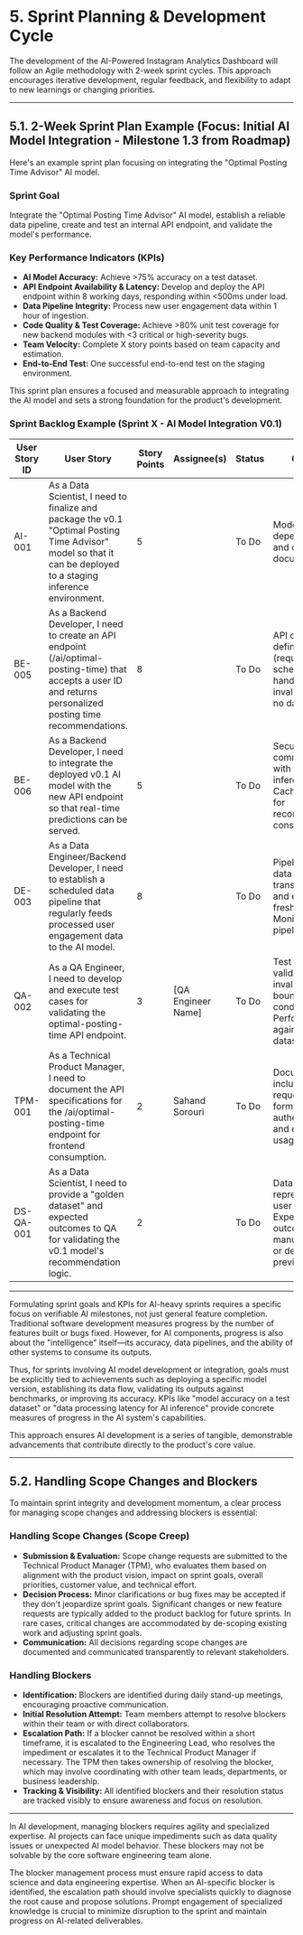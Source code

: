 # 5. Sprint Planning & Development Cycle

The development of the AI-Powered Instagram Analytics Dashboard will follow an Agile methodology with 2-week sprint cycles. This approach encourages iterative development, regular feedback, and flexibility to adapt to new learnings or changing priorities.

---

## 5.1. 2-Week Sprint Plan Example (Focus: Initial AI Model Integration - Milestone 1.3 from Roadmap)

Here's an example sprint plan focusing on integrating the "Optimal Posting Time Advisor" AI model.

### Sprint Goal

Integrate the "Optimal Posting Time Advisor" AI model, establish a reliable data pipeline, create and test an internal API endpoint, and validate the model's performance.

### Key Performance Indicators (KPIs)

- **AI Model Accuracy:** Achieve >75% accuracy on a test dataset.
- **API Endpoint Availability & Latency:** Develop and deploy the API endpoint within 8 working days, responding within <500ms under load.
- **Data Pipeline Integrity:** Process new user engagement data within 1 hour of ingestion.
- **Code Quality & Test Coverage:** Achieve >80% unit test coverage for new backend modules with <3 critical or high-severity bugs.
- **Team Velocity:** Complete X story points based on team capacity and estimation.
- **End-to-End Test:** One successful end-to-end test on the staging environment.

This sprint plan ensures a focused and measurable approach to integrating the AI model and sets a strong foundation for the product's development.

### Sprint Backlog Example (Sprint X - AI Model Integration V0.1)

| User Story ID | User Story                                                                                                                                                       | Story Points | Assignee(s)      | Status | QA Notes                                                                                                               |
|---------------|-------------------------------------------------------------------------------------------------------------------------------------------------------------------|--------------|------------------|--------|------------------------------------------------------------------------------------------------------------------------|
| AI-001        | As a Data Scientist, I need to finalize and package the v0.1 "Optimal Posting Time Advisor" model so that it can be deployed to a staging inference environment. | 5            |                  | To Do | Model version, dependencies, and configuration documented.                                                             |
| BE-005        | As a Backend Developer, I need to create an API endpoint (/ai/optimal-posting-time) that accepts a user ID and returns personalized posting time recommendations. | 8            |                  | To Do | API contract defined (request/response schema). Error handling for invalid user ID or no data.                        |
| BE-006        | As a Backend Developer, I need to integrate the deployed v0.1 AI model with the new API endpoint so that real-time predictions can be served.                   | 5            |                  | To Do | Secure communication with model inference service. Caching strategy for recommendations considered.                    |
| DE-003        | As a Data Engineer/Backend Developer, I need to establish a scheduled data pipeline that regularly feeds processed user engagement data to the AI model.         | 8            |                  | To Do | Pipeline handles data transformation and ensures data freshness. Monitoring for pipeline failures.                     |
| QA-002        | As a QA Engineer, I need to develop and execute test cases for validating the optimal-posting-time API endpoint.                                                 | 3            | [QA Engineer Name] | To Do | Test cases cover valid inputs, invalid inputs, boundary conditions. Performance against baseline dataset.              |
| TPM-001       | As a Technical Product Manager, I need to document the API specifications for the /ai/optimal-posting-time endpoint for frontend consumption.                    | 2            | Sahand Sorouri   | To Do | Documentation includes request/response formats, authentication, and example usage.                                    |
| DS-QA-001     | As a Data Scientist, I need to provide a "golden dataset" and expected outcomes to QA for validating the v0.1 model's recommendation logic.                      | 2            |                  | To Do | Dataset represents typical user profiles. Expected outcomes manually verified or derived from previous analysis.       |

---

Formulating sprint goals and KPIs for AI-heavy sprints requires a specific focus on verifiable AI milestones, not just general feature completion. Traditional software development measures progress by the number of features built or bugs fixed. However, for AI components, progress is also about the "intelligence" itself—its accuracy, data pipelines, and the ability of other systems to consume its outputs.

Thus, for sprints involving AI model development or integration, goals must be explicitly tied to achievements such as deploying a specific model version, establishing its data flow, validating its outputs against benchmarks, or improving its accuracy. KPIs like "model accuracy on a test dataset" or "data processing latency for AI inference" provide concrete measures of progress in the AI system's capabilities.

This approach ensures AI development is a series of tangible, demonstrable advancements that contribute directly to the product's core value.

---

## 5.2. Handling Scope Changes and Blockers

To maintain sprint integrity and development momentum, a clear process for managing scope changes and addressing blockers is essential:

### Handling Scope Changes (Scope Creep)

- **Submission & Evaluation:** Scope change requests are submitted to the Technical Product Manager (TPM), who evaluates them based on alignment with the product vision, impact on sprint goals, overall priorities, customer value, and technical effort.
- **Decision Process:** Minor clarifications or bug fixes may be accepted if they don't jeopardize sprint goals. Significant changes or new feature requests are typically added to the product backlog for future sprints. In rare cases, critical changes are accommodated by de-scoping existing work and adjusting sprint goals.
- **Communication:** All decisions regarding scope changes are documented and communicated transparently to relevant stakeholders.

### Handling Blockers

- **Identification:** Blockers are identified during daily stand-up meetings, encouraging proactive communication.
- **Initial Resolution Attempt:** Team members attempt to resolve blockers within their team or with direct collaborators.
- **Escalation Path:** If a blocker cannot be resolved within a short timeframe, it is escalated to the Engineering Lead, who resolves the impediment or escalates it to the Technical Product Manager if necessary. The TPM then takes ownership of resolving the blocker, which may involve coordinating with other team leads, departments, or business leadership.
- **Tracking & Visibility:** All identified blockers and their resolution status are tracked visibly to ensure awareness and focus on resolution.

---

In AI development, managing blockers requires agility and specialized expertise. AI projects can face unique impediments such as data quality issues or unexpected AI model behavior. These blockers may not be solvable by the core software engineering team alone.

The blocker management process must ensure rapid access to data science and data engineering expertise. When an AI-specific blocker is identified, the escalation path should involve specialists quickly to diagnose the root cause and propose solutions. Prompt engagement of specialized knowledge is crucial to minimize disruption to the sprint and maintain progress on AI-related deliverables.